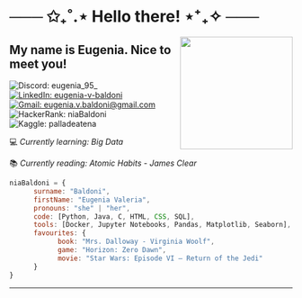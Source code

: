 # ─── ✩₊˚.⋆ Hello there! ⋆⁺₊✧ ───

<img align='right' src="ccccc2.png" width="200">

## My name is Eugenia. Nice to meet you!
![Discord: eugenia_95_](https://img.shields.io/badge/Discord-5865F2?logo=discord&logoColor=fff&style=flat) 
[![LinkedIn: eugenia-v-baldoni](https://img.shields.io/badge/LinkedIn-0A66C2?logo=linkedin&logoColor=fff&style=flat)](https://www.linkedin.com/in/eugenia-v-baldoni/) 
[![Gmail: eugenia.v.baldoni@gmail.com](https://img.shields.io/badge/Gmail-EA4335?logo=gmail&logoColor=fff&style=flat)](mailto:eugenia.v.baldoni@gmail.com) 
![HackerRank: niaBaldoni](https://img.shields.io/badge/HackerRank-00EA64?logo=hackerrank&logoColor=000&style=flat) 
![Kaggle: palladeatena](https://img.shields.io/badge/Kaggle-20BEFF?logo=kaggle&logoColor=fff&style=flat)

💻 _Currently learning: Big Data_

📚 _Currently reading: Atomic Habits - James Clear_


```javascript
niaBaldoni = {
      surname: "Baldoni",
      firstName: "Eugenia Valeria",
      pronouns: "she" | "her",
      code: [Python, Java, C, HTML, CSS, SQL],
      tools: [Docker, Jupyter Notebooks, Pandas, Matplotlib, Seaborn],
      favourites: {
            book: "Mrs. Dalloway - Virginia Woolf",
            game: "Horizon: Zero Dawn",
            movie: "Star Wars: Episode VI – Return of the Jedi" 
      }
}
```

---
